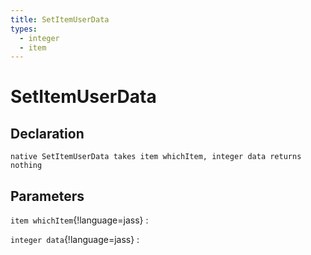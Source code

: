 ```yaml
---
title: SetItemUserData
types:
  - integer
  - item
---
```


# SetItemUserData

## Declaration

```jass
native SetItemUserData takes item whichItem, integer data returns nothing
```

## Parameters
`item whichItem`{!language=jass}
: 

`integer data`{!language=jass}
: 
